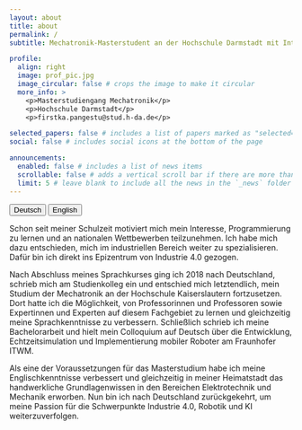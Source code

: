 ```yaml
---
layout: about
title: about
permalink: /
subtitle: Mechatronik-Masterstudent an der Hochschule Darmstadt mit Interesse an Industrie 4.0, Robotik und KI

profile:
  align: right
  image: prof_pic.jpg
  image_circular: false # crops the image to make it circular
  more_info: >
    <p>Masterstudiengang Mechatronik</p>
    <p>Hochschule Darmstadt</p>
    <p>firstka.pangestu@stud.h-da.de</p>

selected_papers: false # includes a list of papers marked as "selected={true}"
social: false # includes social icons at the bottom of the page

announcements:
  enabled: false # includes a list of news items
  scrollable: false # adds a vertical scroll bar if there are more than 3 news items
  limit: 5 # leave blank to include all the news in the `_news` folder
---
```


<!-- Language Toggle Buttons -->
<div style="margin-bottom: 1em;">
  <button onclick="showLang('de')">Deutsch</button>
  <button onclick="showLang('en')">English</button>
</div>

<!-- German Section -->
<div id="lang-de">
Schon seit meiner Schulzeit motiviert mich mein Interesse, Programmierung zu lernen und an nationalen Wettbewerben teilzunehmen. Ich habe mich dazu entschieden, mich im industriellen Bereich weiter zu spezialisieren. Dafür bin ich direkt ins Epizentrum von Industrie 4.0 gezogen.

Nach Abschluss meines Sprachkurses ging ich 2018 nach Deutschland, schrieb mich am Studienkolleg ein und entschied mich letztendlich, mein Studium der Mechatronik an der Hochschule Kaiserslautern fortzusetzen. Dort hatte ich die Möglichkeit, von Professorinnen und Professoren sowie Expertinnen und Experten auf diesem Fachgebiet zu lernen und gleichzeitig meine Sprachkenntnisse zu verbessern. Schließlich schrieb ich meine Bachelorarbeit und hielt mein Colloquium auf Deutsch über die Entwicklung, Echtzeitsimulation und Implementierung mobiler Roboter am Fraunhofer ITWM.

Als eine der Voraussetzungen für das Masterstudium habe ich meine Englischkenntnisse verbessert und gleichzeitig in meiner Heimatstadt das handwerkliche Grundlagenwissen in den Bereichen Elektrotechnik und Mechanik erworben. Nun bin ich nach Deutschland zurückgekehrt, um meine Passion für die Schwerpunkte Industrie 4.0, Robotik und KI weiterzuverfolgen.
</div>

<!-- English Section -->
<div id="lang-en" style="display:none;">
Since I was in high school, my interest motivated me to learn programming and compete in national level. I followed my dream to further my specialization in industrial field straight to the epicenter of Industry 4.0, Germany.

I went to Germany in 2018 after I finished Sprachkurs and enrolled to Studienkolleg before I decided to continue as Mechatronics student at Hochschule Kaiserslautern. I had opportunities to learn from professors and experts in the field while at the same time improving my language skill. In the end, I did my bachelor thesis and its kolloquium in german about the designing, real-time simulation, and implementation of mobile robot at Fraunhofer ITWM.

As one of the prerequisite master program, I polished my english while learning electrical and mechanical tradecraft at my hometown. I went back to Germany to continue my passion with specialization in Industry 4.0, Robotics, and AI. 
</div>

<script>
function showLang(lang) {
  document.getElementById('lang-de').style.display = lang === 'de' ? 'block' : 'none';
  document.getElementById('lang-en').style.display = lang === 'en' ? 'block' : 'none';
}
</script>





